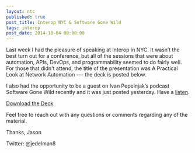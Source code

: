 ```yaml
---
layout: ntc
published: true
post_title: Interop NYC & Software Gone Wild 
tags: interop
post_date: 2014-10-04 00:00:00
---
```


Last week I had the pleasure of speaking at Interop in NYC.  It wasn’t the best turn out for a conference, but all of the sessions that were about automation, APIs, DevOps, and programmability seemed to do fairly well.  For those that didn't attend, the title of the presentation was A Practical Look at Network Automation --- the deck is posted below. 

<!--more-->

I also had the opportunity to be a guest on Ivan Pepelnjak’s podcast Software Gone Wild recently and it was just posted yesterday.  Have a [listen](http://blog.ipspace.net/2014/10/network-automation-tools-with-jason.html).

[Download the Deck](/files/edelman-interopnyc-092014pv.pdf)

Feel free to reach out with any questions or comments regarding any of the material.

Thanks,
Jason

Twitter: @jedelman8


